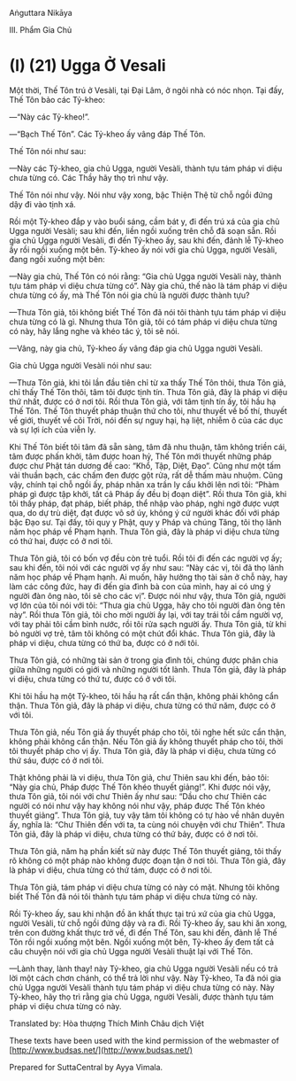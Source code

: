  

Aṅguttara Nikāya

III. Phẩm Gia Chủ

# (I) (21) Ugga Ở Vesali

Một thời, Thế Tôn trú ở Vesàli, tại Ðại Lâm, ở ngôi nhà có nóc nhọn. Tại đấy, Thế Tôn bảo các Tỷ-kheo:

—“Này các Tỷ-kheo!”.

—“Bạch Thế Tôn”. Các Tỷ-kheo ấy vâng đáp Thế Tôn.

Thế Tôn nói như sau:

—Này các Tỷ-kheo, gia chủ Ugga, người Vesàli, thành tựu tám pháp vi diệu chưa từng có. Các Thầy hãy thọ trì như vậy.

Thế Tôn nói như vậy. Nói như vậy xong, bậc Thiện Thệ từ chỗ ngồi đứng dậy đi vào tịnh xá.

Rồi một Tỷ-kheo đắp y vào buổi sáng, cầm bát y, đi đến trú xá của gia chủ Ugga người Vesàli; sau khi đến, liền ngồi xuống trên chỗ đã soạn sẵn. Rồi gia chủ Ugga người Vesàli, đi đến Tỷ-kheo ấy, sau khi đến, đảnh lễ Tỷ-kheo ấy rồi ngồi xuống một bên. Tỷ-kheo ấy nói với gia chủ Ugga, người Vesàli, đang ngồi xuống một bên:

—Này gia chủ, Thế Tôn có nói rằng: “Gia chủ Ugga người Vesàli này, thành tựu tám pháp vi diệu chưa từng có”. Này gia chủ, thế nào là tám pháp vi diệu chưa từng có ấy, mà Thế Tôn nói gia chủ là người được thành tựu?

—Thưa Tôn giả, tôi không biết Thế Tôn đã nói tôi thành tựu tám pháp vi diệu chưa từng có là gì. Nhưng thưa Tôn giả, tôi có tám pháp vi diệu chưa từng có này, hãy lắng nghe và khéo tác ý, tôi sẽ nói.

—Vâng, này gia chủ, Tỷ-kheo ấy vâng đáp gia chủ Ugga người Vesàli.

Gia chủ Ugga người Vesàli nói như sau:

—Thưa Tôn giả, khi tôi lần đầu tiên chỉ từ xa thấy Thế Tôn thôi, thưa Tôn giả, chỉ thấy Thế Tôn thôi, tâm tôi được tịnh tín. Thưa Tôn giả, đây là pháp vi diệu thứ nhất, được có ở nơi tôi. Rồi thưa Tôn giả, với tâm tịnh tín ấy, tôi hầu hạ Thế Tôn. Thế Tôn thuyết pháp thuận thứ cho tôi, như thuyết về bố thí, thuyết về giới, thuyết về cõi Trời, nói đến sự nguy hại, hạ liệt, nhiễm ô của các dục và sự lợi ích của viễn ly.

Khi Thế Tôn biết tôi tâm đã sẵn sàng, tâm đã nhu thuận, tâm không triền cái, tâm được phấn khởi, tâm được hoan hỷ, Thế Tôn mới thuyết những pháp được chư Phật tán dương đề cao: “Khổ, Tập, Diệt, Ðạo”. Cũng như một tấm vải thuần bạch, các chấm đen được gột rửa, rất dễ thấm màu nhuộm. Cũng vậy, chính tại chỗ ngồi ấy, pháp nhãn xa trần ly cấu khởi lên nơi tôi: “Phàm pháp gì được tập khởi, tất cả Pháp ấy đều bị đoạn diệt”. Rồi thưa Tôn giả, khi tôi thấy pháp, đạt pháp, biết pháp, thể nhập vào pháp, nghi ngờ được vượt qua, do dự trù diệt, đạt được vô sở úy, không ý cứ người khác đối với pháp bậc Ðạo sư. Tại đấy, tôi quy y Phật, quy y Pháp và chúng Tăng, tôi thọ lãnh năm học pháp về Phạm hạnh. Thưa Tôn giả, đây là pháp vi diệu chưa từng có thứ hai, được có ở nơi tôi.

Thưa Tôn giả, tôi có bốn vợ đều còn trẻ tuổi. Rồi tôi đi đến các người vợ ấy; sau khi đến, tôi nói với các người vợ ấy như sau: “Này các vị, tôi đã thọ lãnh năm học pháp về Phạm hạnh. Ai muốn, hãy hưởng thọ tài sản ở chỗ này, hay làm các công đức, hay đi đến gia đình bà con của mình, hay ai có ưng ý người đàn ông nào, tôi sẽ cho các vị”. Ðược nói như vậy, thưa Tôn giả, người vợ lớn của tôi nói với tôi: “Thưa gia chủ Ugga, hãy cho tôi người đàn ông tên này”. Rồi thưa Tôn giả, tôi cho mời người ấy lại, với tay trái tôi cầm người vợ, với tay phải tôi cầm bình nước, rồi tôi rửa sạch người ấy. Thưa Tôn giả, từ khi bỏ người vợ trẻ, tâm tôi không có một chút đổi khác. Thưa Tôn giả, đây là pháp vi diệu, chưa từng có thứ ba, được có ở nới tôi.

Thưa Tôn giả, có những tài sản ở trong gia đình tôi, chúng được phân chia giữa những người có giới và những người tốt lành. Thưa Tôn giả, đây là pháp vi diệu, chưa từng có thứ tư, được có ở với tôi.

Khi tôi hầu hạ một Tỷ-kheo, tôi hầu hạ rất cẩn thận, không phải không cẩn thận. Thưa Tôn giả, đây là pháp vi diệu, chưa từng có thứ năm, được có ở với tôi.

Thưa Tôn giả, nếu Tôn giả ấy thuyết pháp cho tôi, tôi nghe hết sức cẩn thận, không phải không cẩn thận. Nếu Tôn giả ấy không thuyết pháp cho tôi, thời tôi thuyết pháp cho vị ấy. Thưa Tôn giả, đây là pháp vi diệu, chưa từng có thứ sáu, được có ở nơi tôi.

Thật không phải là vi diệu, thưa Tôn giả, chư Thiên sau khi đến, bảo tôi: “Này gia chủ, Pháp được Thế Tôn khéo thuyết giảng!”. Khi được nói vậy, thưa Tôn giả, tôi nói với chư Thiên ấy như sau: “Dầu cho chư Thiên các người có nói như vậy hay không nói như vậy, pháp được Thế Tôn khéo thuyết giảng”. Thưa Tôn giả, tuy vậy tâm tôi không có tự hào về nhân duyên ấy, nghĩa là: “Chư Thiên đến với ta, ta cùng nói chuyện với chư Thiên”. Thưa Tôn giả, đây là pháp vi diệu, chưa từng có thứ bảy, được có ở nơi tôi.

Thưa Tôn giả, năm hạ phần kiết sử này được Thế Tôn thuyết giảng, tôi thấy rõ không có một pháp nào không được đoạn tận ở nơi tôi. Thưa Tôn giả, đây là pháp vi diệu, chưa từng có thứ tám, được có ở nơi tôi.

Thưa Tôn giả, tám pháp vi diệu chưa từng có này có mặt. Nhưng tôi không biết Thế Tôn đã nói tôi thành tựu tám pháp vi diệu chưa từng có này.

Rồi Tỷ-kheo ấy, sau khi nhận đồ ăn khất thực tại trú xứ của gia chủ Ugga, người Vesàli, từ chỗ ngồi đứng dậy và ra đi. Rồi Tỷ-kheo ấy, sau khi ăn xong, trên con đường khất thực trở về, đi đến Thế Tôn, sau khi đến, đảnh lễ Thế Tôn rồi ngồi xuống một bên. Ngồi xuống một bên, Tỷ-kheo ấy đem tất cả câu chuyện nói với gia chủ Ugga người Vesàli thuật lại với Thế Tôn.

—Lành thay, lành thay! này Tỷ-kheo, gia chủ Ugga người Vesàli nếu có trả lời một cách chơn chánh, có thể trả lời như vậy. Này Tỷ-kheo, Ta đã nói gia chủ Ugga người Vesàli thành tựu tám pháp vi diệu chưa từng có này. Này Tỷ-kheo, hãy thọ trì rằng gia chủ Ugga, người Vesàli, được thành tựu tám pháp vi diệu chưa từng có này.

Translated by: Hòa thượng Thích Minh Châu dịch Việt

These texts have been used with the kind permission of the webmaster of [http://www.budsas.net/](http://www.budsas.net/)

Prepared for SuttaCentral by Ayya Vimala.